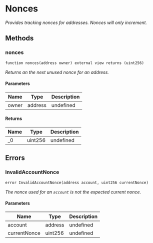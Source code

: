 # Nonces







*Provides tracking nonces for addresses. Nonces will only increment.*

## Methods

### nonces

```solidity
function nonces(address owner) external view returns (uint256)
```



*Returns an the next unused nonce for an address.*

#### Parameters

| Name | Type | Description |
|---|---|---|
| owner | address | undefined |

#### Returns

| Name | Type | Description |
|---|---|---|
| _0 | uint256 | undefined |




## Errors

### InvalidAccountNonce

```solidity
error InvalidAccountNonce(address account, uint256 currentNonce)
```



*The nonce used for an `account` is not the expected current nonce.*

#### Parameters

| Name | Type | Description |
|---|---|---|
| account | address | undefined |
| currentNonce | uint256 | undefined |


